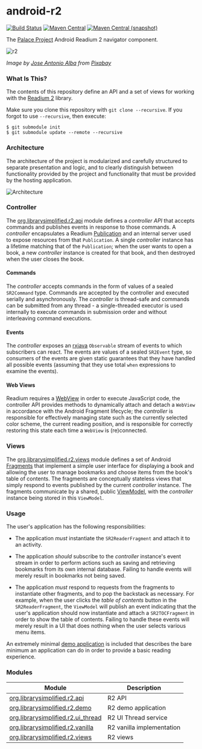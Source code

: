 android-r2
=====================

[![Build Status](https://img.shields.io/github/actions/workflow/status/ThePalaceProject/android-r2/android-main.yml)](https://github.com/ThePalaceProject/android-r2/blob/main/.github/workflows/android-main.yml)
[![Maven Central](https://img.shields.io/maven-central/v/org.thepalaceproject.r2/org.librarysimplified.r2.api?style=flat-square)](https://repo1.maven.org/maven2/org/thepalaceproject/r2/)
[![Maven Central (snapshot)](https://img.shields.io/nexus/s/https/s01.oss.sonatype.org/org.thepalaceproject.r2/org.librarysimplified.r2.api.svg?style=flat-square)](https://s01.oss.sonatype.org/content/repositories/snapshots/org/thepalaceproject/r2/org.librarysimplified.r2.api/)

The [Palace Project](https://thepalaceproject.org/) Android Readium 2 navigator component.

![r2](./src/site/resources/r2.jpg?raw=true)

_Image by [Jose Antonio Alba](https://pixabay.com/users/josealbafotos-1624766/) from [Pixabay](https://pixabay.com/photos/leaves-books-color-coffee-cup-1076307/)_

### What Is This?

The contents of this repository define an API and a set of views for working with
the [Readium 2](https://readium.org/technical/r2-toc/) library.

Make sure you clone this repository with `git clone --recursive`. 
If you forgot to use `--recursive`, then execute:

```
$ git submodule init
$ git submodule update --remote --recursive
```

### Architecture

The architecture of the project is modularized and carefully structured to separate
presentation and logic, and to clearly distinguish between functionality provided by
the project and functionality that must be provided by the hosting application.

![Architecture](./src/site/resources/arch.png?raw=true)

### Controller

The [org.librarysimplified.r2.api](org.librarysimplified.r2.api) module defines a _controller API_ that accepts
commands and publishes events in response to those commands. A _controller_ encapsulates
a Readium [Publication](https://readium.org/webpub-manifest/) and an internal server
used to expose resources from that `Publication`. A single _controller_ instance has
a lifetime matching that of the `Publication`; when the user wants to open a book,
a new _controller_ instance is created for that book, and then destroyed when the
user closes the book.

#### Commands

The _controller_ accepts commands in the form of values of a sealed `SR2Command` type. Commands
are accepted by the controller and executed serially and asynchronously. The _controller_ is 
thread-safe and commands can be submitted from any thread - a single-threaded executor is used 
internally to execute commands in submission order and without interleaving command executions.

#### Events

The _controller_ exposes an [rxjava](https://github.com/ReactiveX/RxJava) `Observable` stream
of events to which subscribers can react. The events are values of a sealed `SR2Event` type,
so consumers of the events are given static guarantees that they have handled all possible events
(assuming that they use total `when` expressions to examine the events).

#### Web Views

Readium requires a [WebView](https://developer.android.com/guide/webapps/webview)
in order to execute JavaScript code, the controller API provides methods to dynamically
attach and detach a `WebView` in accordance with the Android Fragment lifecycle; the
_controller_ is responsible for effectively managing state such as the currently
selected color scheme, the current reading position, and is responsible for correctly
restoring this state each time a `WebView` is (re)connected.

### Views

The [org.librarysimplified.r2.views](org.librarysimplified.r2.views) module defines a set of Android [Fragments](https://developer.android.com/guide/fragments)
that implement a simple user interface for displaying a book and allowing the user to
manage bookmarks and choose items from the book's table of contents. The fragments are
conceptually stateless views that simply respond to events published by the current
_controller_ instance. The fragments communicate by a shared, public [ViewModel](https://developer.android.com/topic/libraries/architecture/viewmodel),
with the _controller_ instance being stored in this `ViewModel`.

### Usage

The user's application has the following responsibilities:

  * The application _must_ instantiate the `SR2ReaderFragment` and attach it to an activity.

  * The application _should_ subscribe to the _controller_ instance's event stream in order
    to perform actions such as saving and retrieving bookmarks from its own internal
    database. Failing to handle events will merely result in bookmarks not being saved.
    
  * The application _must_ respond to requests from the fragments to instantiate other
    fragments, and to pop the backstack as necessary. For example, when the user clicks
    the _table of contents_ button in the `SR2ReaderFragment`, the `ViewModel` will
    publish an event indicating that the user's application should now instantiate and
    attach a `SR2TOCFragment` in order to show the table of contents. Failing to handle
    these events will merely result in a UI that does nothing when the user selects
    various menu items.

An extremely minimal [demo application](org.librarysimplified.r2.demo) is included that
describes the bare minimum an application can do in order to provide a basic reading
experience.

### Modules

|Module|Description|
|------|-----------|
|[org.librarysimplified.r2.api](org.librarysimplified.r2.api)|R2 API|
|[org.librarysimplified.r2.demo](org.librarysimplified.r2.demo)|R2 demo application|
|[org.librarysimplified.r2.ui_thread](org.librarysimplified.r2.ui_thread)|R2 UI Thread service|
|[org.librarysimplified.r2.vanilla](org.librarysimplified.r2.vanilla)|R2 vanilla implementation|
|[org.librarysimplified.r2.views](org.librarysimplified.r2.views)|R2 views|
